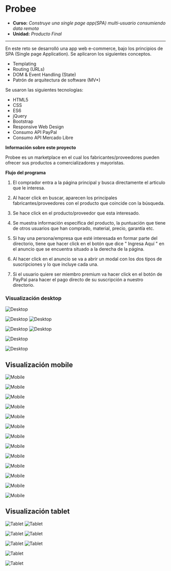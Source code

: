 # Probee

* **Curso:** _Construye una single page app(SPA) multi-usuario consumiendo data remota_
* **Unidad:** _Producto Final_

***

En este reto se desarrolló una app web e-commerce, bajo los principios de SPA (Single page Application). Se aplicaron los siguientes conceptos.

* Templating
* Routing (URLs)
* DOM & Event Handling (State)
* Patrón de arquitectura de software (MV*)

Se usaron las siguientes tecnologías:

* HTML5
* CSS
* ES6
* jQuery
* Bootstrap
* Responsive Web Design
* Consumo API PayPal
* Consumo API Mercado Libre

**Información sobre este proyecto**

Probee es un marketplace en el cual los fabricantes/proveedores pueden ofrecer sus productos a comercializadores y mayoristas.

**Flujo del programa**

1. El comprador entra a la página principal y busca directamente el articulo que le interesa.

2. Al hacer click en buscar, aparecen los principales fabricantes/proveedores con el producto que coincide con la búsqueda.

3. Se hace click en el producto/proveedor que esta interesado.

4. Se muestra información específica del producto, la puntuación que tiene de otros usuarios que han comprado, material, precio, garantía etc.

5. Si hay una persona/empresa que esté interesada en formar parte del directorio, tiene que hacer click en el botón que dice " Ingresa Aquí " en el anuncio que se encuentra situado a la derecha de la página.

6. Al hacer click en el anuncio se va a abrir un modal con los dos tipos de suscripciones y lo que incluye cada una.

7. Si el usuario quiere ser miembro premium va hacer click en el botón de PayPal para hacer el pago directo de su suscripción a nuestro directorio.

### Visualización desktop

![Desktop](assets/images/desktop1.png)

![Desktop](assets/images/desktop2.png)
![Desktop](assets/images/desktop3.png)

![Desktop](assets/images/desktop4.png)
![Desktop](assets/images/desktop5.png)

![Desktop](assets/images/desktop6.png)

![Desktop](assets/images/desktop7.png)

## Visualización mobile 

![Mobile](assets/images/mobile1.png)

![Mobile](assets/images/mobile2.png)

![Mobile](assets/images/mobile3.png)

![Mobile](assets/images/mobile4.png)

![Mobile](assets/images/mobile5.png)

![Mobile](assets/images/mobile6.png)

![Mobile](assets/images/mobile7.png)

![Mobile](assets/images/mobile8.png)

![Mobile](assets/images/mobile9.png)

![Mobile](assets/images/mobile10.png)

![Mobile](assets/images/mobile11.png)

![Mobile](assets/images/mobile12.png)

![Mobile](assets/images/mobile13.png)

## Visualización tablet

![Tablet](assets/images/tablet1.png)
![Tablet](assets/images/tablet2.png)

![Tablet](assets/images/tablet3.png)
![Tablet](assets/images/tablet4.png)

![Tablet](assets/images/tablet5.png)
![Tablet](assets/images/tablet6.png)

![Tablet](assets/images/tablet7.png)

![Tablet](assets/images/tablet8.png)
